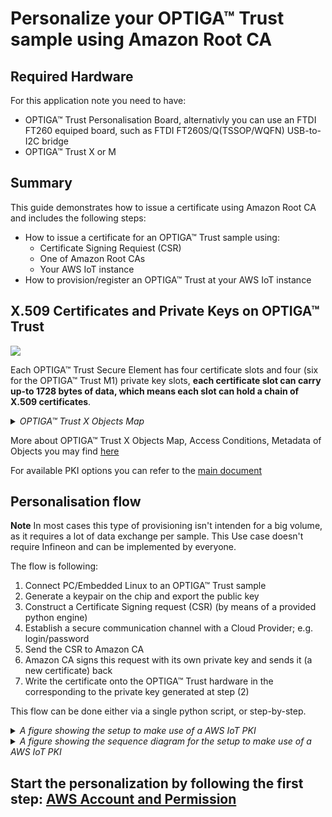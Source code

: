 # Personalize your OPTIGA™ Trust sample using Amazon Root CA

## Required Hardware
For this application note you need to have:
* OPTIGA™ Trust Personalisation Board, alternativly you can use an FTDI FT260 equiped board, such as FTDI FT260S/Q(TSSOP/WQFN) USB-to-I2C bridge
* OPTIGA™ Trust X or M

## Summary
This guide demonstrates how to issue a certificate using Amazon Root CA and includes the following steps:
   * How to issue a certificate for an OPTIGA™ Trust sample using:
       * Certificate Signing Requiest (CSR)
       * One of Amazon Root CAs 
       * Your AWS IoT instance
   * How to provision/register an OPTIGA™ Trust at your AWS IoT instance

## X.509 Certificates and Private Keys on OPTIGA™ Trust

![](https://github.com/Infineon/Assets/blob/master/Pictures/optiga_trust_m_and_trust_x.jpg)

Each OPTIGA™ Trust Secure Element has four certificate slots and four (six for the OPTIGA™ Trust M1) private key slots, **each certificate slot can carry up-to 1728 bytes of data, which means each slot can hold a chain of X.509 certificates**.

<details>
   <summary> <em> OPTIGA™ Trust X Objects Map </em> </summary>
   <img src="https://github.com/Infineon/Assets/raw/master/Pictures/optiga_trust_x_ac_metadata.png" >
</details>

More about OPTIGA™ Trust X Objects Map, Access Conditions, Metadata of Objects you may find [here](https://github.com/Infineon/optiga-trust-x/wiki/Metadata-and-Access-Conditions)

For available PKI options you can refer to the [main document](../README.md)

## Personalisation flow

**Note**
In most cases this type of provisioning isn't intenden for a big volume, as it requires a lot of data exchange per sample. 
This Use case doesn't require Infineon and can be implemented by everyone. 

The flow is following:
1. Connect PC/Embedded Linux to an OPTIGA™ Trust sample
2. Generate a keypair on the chip and export the public key
3. Construct a Certificate Signing request (CSR) (by means of a provided python engine)
4. Establish a secure communication channel with a Cloud Provider; e.g. login/password
5. Send the CSR to Amazon CA
6. Amazon CA signs this request with its own private key and sends it (a new certificate) back
7. Write the certificate onto the OPTIGA™ Trust hardware in the corresponding to the private key generated at step (2)

This flow can be done either via a single python script, or step-by-step.

<details>
<summary> <em> A figure showing the setup to make use of a AWS IoT PKI </em> </summary>
<img src="https://github.com/Infineon/Assets/blob/master/Pictures/optiga_trust_m_cloud_ca.jpg" width=60% height=%60>
</details>

<details>
<summary> <em> A figure showing the sequence diagram for the setup to make use of a AWS IoT PKI </em> </summary>
<img src="https://github.com/Infineon/Assets/blob/master/Pictures/optiga_trust_m_cloud_ca_seq.jpg">
</details>

## Start the personalization by following the first step: [AWS Account and Permission](step-1-aws-account-and-permissions.md)
